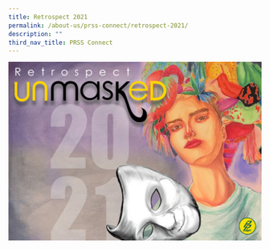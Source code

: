 ```yaml
---
title: Retrospect 2021
permalink: /about-us/prss-connect/retrospect-2021/
description: ""
third_nav_title: PRSS Connect
---
```

![](/images/Proposal%2010e%20as%20at%20110122%20Cover%20Design.jpeg)